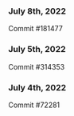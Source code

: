 ### July 8th, 2022

Commit #181477

### July 5th, 2022

Commit #314353


### July 4th, 2022

Commit #72281

